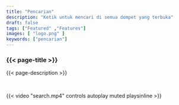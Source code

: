 ```yaml
---
title: "Pencarian"
description: "Ketik untuk mencari di semua dompet yang terbuka"
draft: false
tags: ["Featured" ,"Features"]
images: [ "logo.png" ]
keywords: ["pencarian"]
---
```






### {{< page-title >}} 
{{< page-description >}} 

<br>



{{< video "search.mp4" controls  autoplay muted playsinline >}}
